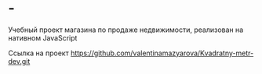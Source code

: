 # -
Учебный проект магазина по продаже недвижимости, реализован на нативном JavaScript

Ссылка на проект https://github.com/valentinamazyarova/Kvadratny-metr-dev.git
